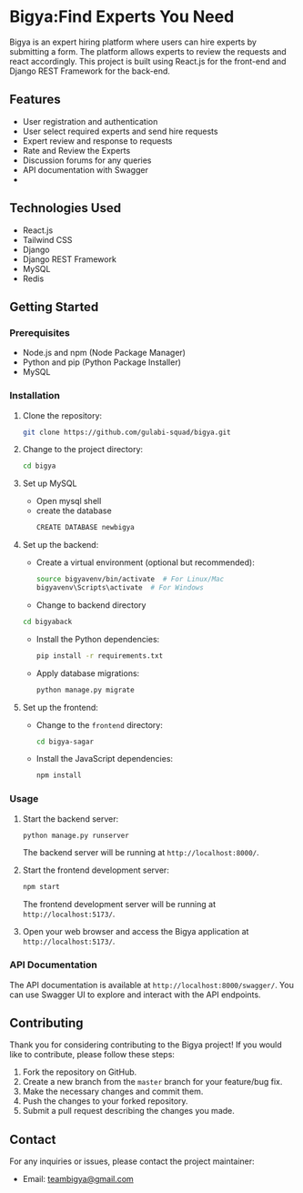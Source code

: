 # Bigya:Find Experts You Need

Bigya is an expert hiring platform where users can hire experts by submitting a form. The platform allows experts to review the requests and react accordingly. This project is built using React.js for the front-end and Django REST Framework for the back-end.

## Features

- User registration and authentication
- User select required experts and send hire requests
- Expert review and response to requests
- Rate and Review the Experts
- Discussion forums for any queries
- API documentation with Swagger
- 

## Technologies Used

- React.js
- Tailwind CSS
- Django
- Django REST Framework
- MySQL
- Redis

## Getting Started

### Prerequisites

- Node.js and npm (Node Package Manager)
- Python and pip (Python Package Installer)
- MySQL

### Installation

1. Clone the repository:

   ```bash
   git clone https://github.com/gulabi-squad/bigya.git
   ```

2. Change to the project directory:

   ```bash
   cd bigya
   ```

3. Set up MySQL
    - Open mysql shell
    - create the database
      ```bash
      CREATE DATABASE newbigya
      ```


4. Set up the backend:

   - Create a virtual environment (optional but recommended):

     ```bash
     source bigyavenv/bin/activate  # For Linux/Mac
     bigyavenv\Scripts\activate  # For Windows
     ```

   - Change to backend directory
    ```bash
    cd bigyaback
    ```

   - Install the Python dependencies:

     ```bash
     pip install -r requirements.txt
     ```

   - Apply database migrations:

     ```bash
     python manage.py migrate
     ```

5. Set up the frontend:

   - Change to the `frontend` directory:

     ```bash
     cd bigya-sagar
     ```

   - Install the JavaScript dependencies:

     ```bash
     npm install
     ```

### Usage

1. Start the backend server:

   ```bash
   python manage.py runserver
   ```

   The backend server will be running at `http://localhost:8000/`.

2. Start the frontend development server:

   ```bash
   npm start
   ```

   The frontend development server will be running at `http://localhost:5173/`.

3. Open your web browser and access the Bigya application at `http://localhost:5173/`.

### API Documentation

The API documentation is available at `http://localhost:8000/swagger/`. You can use Swagger UI to explore and interact with the API endpoints.

## Contributing

Thank you for considering contributing to the Bigya project! If you would like to contribute, please follow these steps:

1. Fork the repository on GitHub.
2. Create a new branch from the `master` branch for your feature/bug fix.
3. Make the necessary changes and commit them.
4. Push the changes to your forked repository.
5. Submit a pull request describing the changes you made.

## Contact

For any inquiries or issues, please contact the project maintainer:
- Email: teambigya@gmail.com

